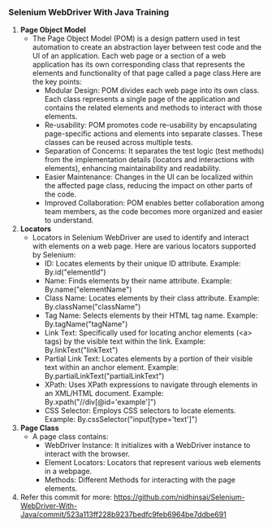 ### Selenium WebDriver With Java Training

1. **Page Object Model**
   * The Page Object Model (POM) is a design pattern used in test automation to create an abstraction layer between test code and the UI of an application. Each web page or a section of a web application has its own corresponding class that represents the elements and functionality of that page called a page class.Here are the key points:
     * Modular Design: POM divides each web page into its own class. Each class represents a single page of the application and contains the related elements and methods to interact with those elements.
     * Re-usability: POM promotes code re-usability by encapsulating page-specific actions and elements into separate classes. These classes can be reused across multiple tests.
     * Separation of Concerns: It separates the test logic (test methods) from the implementation details (locators and interactions with elements), enhancing maintainability and readability.
     * Easier Maintenance: Changes in the UI can be localized within the affected page class, reducing the impact on other parts of the code.
     * Improved Collaboration: POM enables better collaboration among team members, as the code becomes more organized and easier to understand.
2. **Locators**
   * Locators in Selenium WebDriver are used to identify and interact with elements on a web page. Here are various locators supported by Selenium:
     * ID: Locates elements by their unique ID attribute. Example: By.id("elementId")
     * Name: Finds elements by their name attribute. Example: By.name("elementName")
     * Class Name: Locates elements by their class attribute. Example: By.className("className")
     * Tag Name: Selects elements by their HTML tag name. Example: By.tagName("tagName")
     * Link Text: Specifically used for locating anchor elements (\<a> tags) by the visible text within the link. Example: By.linkText("linkText")
     * Partial Link Text: Locates elements by a portion of their visible text within an anchor element. Example: By.partialLinkText("partialLinkText")
     * XPath: Uses XPath expressions to navigate through elements in an XML/HTML document. Example: By.xpath("//div\[@id='example']")
     * CSS Selector: Employs CSS selectors to locate elements. Example: By.cssSelector("input\[type='text']")
3. **Page Class**
     * A page class contains:
       * WebDriver Instance: It initializes with a WebDriver instance to interact with the browser.
       * Element Locators: Locators that represent various web elements in a webpage.
       * Methods: Different Methods for interacting with the page elements.
4. Refer this commit for more: https://github.com/nidhinsai/Selenium-WebDriver-With-Java/commit/523a113ff228b9237bedfc9feb6964be7ddbe691
 
